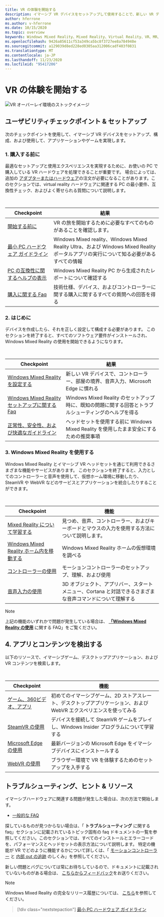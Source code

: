 ```yaml
---
title: VR の体験を開始する
description: イマーシブ VR デバイスをセットアップして使用することで、新しい VR デバイスユーザーをガイドするチェックポイント。
author: hferrone
ms.author: v-hferrone
ms.date: 10/15/2020
ms.topic: overview
keywords: Windows Mixed Reality、Mixed Reality、Virtual Reality、VR、MR、
ms.openlocfilehash: 9426a85611cf53a349ca5bc8f3727ee8a784940e
ms.sourcegitcommit: a129039d8ed228ed0305aa312006cadf403f0831
ms.translationtype: MT
ms.contentlocale: ja-JP
ms.lasthandoff: 11/23/2020
ms.locfileid: "95417206"
---
```

# <a name="start-your-vr-journey"></a>VR の体験を開始する

![VR オーバーレイ環境のストックイメージ](images/mr-win32-slates-pinspanel.png)

## <a name="setup--usability-checkpoints"></a>ユーザビリティチェックポイント & セットアップ

次のチェックポイントを使用して、イマーシブ VR デバイスをセットアップ、構成、および使用して、アプリケーションやゲームを実現します。

### <a name="1-before-you-buy"></a>1. 購入する前に

最適なセットアップと使用エクスペリエンスを実現するために、お使いの PC で購入している VR ハードウェアを処理できることが重要です。 場合によっては、追加の [アダプターまたはハードウェア](recommended-adapters-for-windows-mixed-reality-capable-pcs.md)の注文が必要になることがあります。このセクションでは、virtual reality ハードウェアに関連する PC の最小要件、互換性チェック、およびよく寄せられる質問について説明します。

<br>

|  Checkpoint  |  結果  |
| --- | --- |
| [開始する前に](before-you-start.md) | VR の旅を開始するために必要なすべてのものがあることを確認します。 |
| [最小 PC ハードウェア ガイドライン](windows-mixed-reality-minimum-pc-hardware-compatibility-guidelines.md) | Windows Mixed reality、Windows Mixed Reality Ultra、および Windows Mixed Reality ポータルアプリの実行について知る必要があるすべての情報 |
| [PC の互換性に関するヘルプの表示](get-help-with-pc-compatibility.md) | Windows Mixed Reality PC から生成されたレポートについて確認する |
| [購入に関する Faq](before-you-buy-faqs.md) | 技術仕様、デバイス、およびコントローラーに関する購入に関するすべての質問への回答を得る |

### <a name="2-getting-started"></a>2. はじめに

デバイスを作成したら、それを正しく設定して構成する必要があります。 このセクションを終了すると、すべてのソフトウェア要件がインストールされ、Windows Mixed Reality の使用を開始できるようになります。

<br>

|  Checkpoint  |  結果  |
| --- | --- |
| [Windows Mixed Reality を設定する](set-up-windows-mixed-reality.md) | 新しい VR デバイスで、コントローラー、部屋の境界、音声入力、Microsoft Edge に慣れる |
| [Windows Mixed Reality セットアップに関する Faq](wmr-setup-faq.md) | Windows Mixed Reality のセットアップ時に、既知の問題に関する回答とトラブルシューティングのヘルプを得る |
| [正常性、安全性、および快適なガイドライン](wmr-health-safety-comfort.md) | ヘッドセットを使用する前に Windows Mixed Reality を使用したまま安全にするための推奨事項  |

### <a name="3-using-windows-mixed-reality"></a>3. Windows Mixed Reality を使用する

Windows Mixed Reality とイマーシブ VR ヘッドセットを通じて利用できるさまざまな機能やサービスがあります。 このセクションを終了すると、入力としてのコントローラーと音声を使用して、仮想ホーム環境に移動したり、SteamVR や WebVR などのサービスとアプリケーションを統合したりすることができます。

<br>

|  Checkpoint  |  機能  |
| --- | --- |
| [Mixed Reality について学習する](learn-mixed-reality.md) | 見つめ、音声、コントローラー、およびキーボードとマウスの入力を使用する方法について説明します。 |
| [Windows Mixed Reality ホーム内を移動する](your-mixed-reality-home.md) | Windows Mixed Reality ホームの仮想環境を調べる  |
| [コントローラーの使用](controllers-in-wmr.md) | モーションコントローラーのセットアップ、理解、および使用 |
| [音声入力の使用](using-speech-in-wmr.md) | 3D オブジェクト、アプリバー、スタートメニュー、Cortana と対話できるさまざまな音声コマンドについて理解する |

> [!NOTE]
> 上記の機能のいずれかで問題が発生している場合は、 **[「Windows Mixed Reality の使用](using-wmr-faq.md)** に関する FAQ」をご覧ください。

## <a name="4-discover-apps-and-content"></a>4. アプリとコンテンツを検出する

以下のリソースで、イマーシブゲーム、デスクトップアプリケーション、および VR コンテンツを検索します。 

<br>

|  Checkpoint  |  機能  |
| --- | --- |
| [ゲーム、360ビデオ、アプリ](using-games-and-apps-in-windows-mixed-reality.md) | 初めてのイマーシブゲーム、2D ストアスレート、デスクトップアプリケーション、および WebVR エクスペリエンスを使ってみる |
| [SteamVR の使用](using-steamvr-with-windows-mixed-reality.md) | デバイスを接続して SteamVR ゲームをプレイし、Windows Insider プログラムについて学習する |
| [Microsoft Edge の使用](using-microsoft-edge.md) | 最新バージョンの Microsoft Edge をイマーシブデバイスにインストールする |
| [WebVR の使用](webvr.md) | ブラウザー環境で VR を体験するためのセットアップを入手する |

## <a name="troubleshooting-tips--resources"></a>トラブルシューティング、ヒント & リソース

イマーシブハードウェアに関連する問題が発生した場合は、次の方法で開始します。
 
* [一般的な FAQ](troubleshooting-windows-mixed-reality.md) 

探しているものが見つからない場合は、「 **トラブルシューティング** に関する faq」セクションに記載されているトピック固有の faq ドキュメントの一覧を参照してください。このセクションでは、すべてのインストールとエラーコードを、パフォーマンスとヘッドセットの表示方法について説明します。 特定の機能が VR でどのように機能するかについて詳しくは、「 [モーションコントローラー](controllers-in-wmr.md) と [内部 out の追跡](tracking-system.md) のしくみ」を参照してください。

新しい問題とバグについては常にお待ちしているので、ドキュメントに記載されていないものがある場合は、 [こちらからフィードバック](filing-feedback.md)をお送りください。

> [!NOTE]
> Windows Mixed Reality の完全なリリース履歴については、 [こちら](mixed-reality-software.md)を参照してください。

> [!div class="nextstepaction"]
> [最小 PC ハードウェア ガイドライン](windows-mixed-reality-minimum-pc-hardware-compatibility-guidelines.md)

<br>